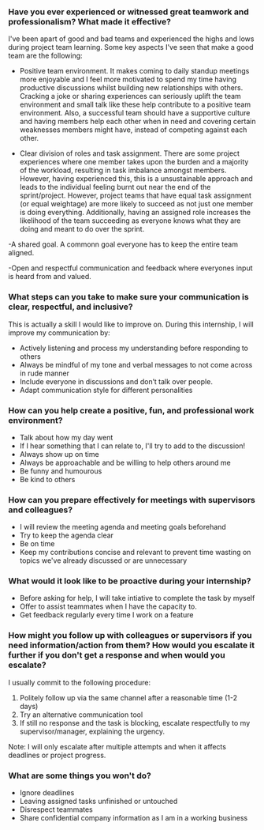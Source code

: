 
### Have you ever experienced or witnessed great teamwork and professionalism? What made it effective?
I've been apart of good and bad teams and experienced the highs and lows during project team learning. Some key aspects I've seen that make a good team are the following:

- Positive team environment. It makes coming to daily standup meetings more enjoyable and I feel more motivated to spend my time having productive discussions whilst building new relationships with others. Cracking a joke or sharing experiences can seriously uplift the team environment and small talk like these help contribute to a positive team environment. Also, a successful team should have a supportive culture and having members help each other when in need and covering certain weaknesses members might have, instead of competing against each other.

- Clear division of roles and task assignment. There are some project experiences where one member takes upon the burden and a majority of the workload, resulting in task imbalance amongst members. However, having experienced this, this is a unsustainable approach and leads to the individual feeling burnt out near the end of the sprint/project. However, project teams that have equal task assignment (or equal weightage) are more likely to succeed as not just one member is doing everything. Additionally, having an assigned role increases the likelihood of the team succeeding as everyone knows what they are doing and meant to do over the sprint.

-A shared goal. A commonn goal everyone has to keep the entire team aligned.

-Open and respectful communication and feedback where everyones input is heard from and valued.


### What steps can you take to make sure your communication is clear, respectful, and inclusive?
This is actually a skill I would like to improve on. During this internship, I will improve my communication by:
- Actively listening and process my understanding before responding to others
- Always be mindful of my tone and verbal messages to not come across in rude manner
- Include everyone in discussions and don’t talk over people.
- Adapt communication style for different personalities

### How can you help create a positive, fun, and professional work environment?
- Talk about how my day went
- If I hear something that I can relate to, I'll try to add to the discussion!
- Always show up on time
- Always be approachable and be willing to help others around me
- Be funny and humourous 
- Be kind to others 

### How can you prepare effectively for meetings with supervisors and colleagues?
- I will review the meeting agenda and meeting goals beforehand
- Try to keep the agenda clear
- Be on time
- Keep my contributions concise and relevant to prevent time wasting on topics we've already discussed or are unnecessary

### What would it look like to be proactive during your internship?
- Before asking for help, I will take intiative to complete the task by myself
- Offer to assist teammates when I have the capacity to.
- Get feedback regularly every time I work on a feature

### How might you follow up with colleagues or supervisors if you need information/action from them? How would you escalate it further if you don't get a response and when would you escalate?
I usually commit to the following procedure:
1. Politely follow up via the same channel after a reasonable time (1-2 days)
2. Try an alternative communication tool
3. If still no response and the task is blocking, escalate respectfully to my supervisor/manager, explaining the urgency.

Note: I will only escalate after multiple attempts and when it affects deadlines or project progress.

### What are some things you won't do?
- Ignore deadlines
- Leaving assigned tasks unfinished or untouched
- Disrespect teammates
- Share confidential company information as I am in a working business
